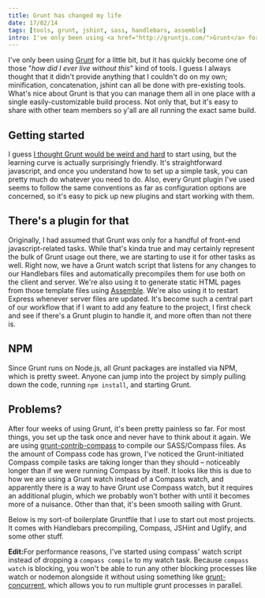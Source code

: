 ```yaml
---
title: Grunt has changed my life
date: 17/02/14
tags: [tools, grunt, jshint, sass, handlebars, assemble]
intro: I've only been using <a href="http://gruntjs.com/">Grunt</a> for a little bit, but it has quickly become one of those "<em>how did I ever live without this</em>" kind of tools.
---
```


<p>I've only been using <a href="http://gruntjs.com/">Grunt</a> for a little bit, but it has quickly become one of those "<em>how did I ever live without this</em>" kind of tools.<!--more-->  I guess I always thought that it didn't provide anything that I couldn't do on my own; minification, concatenation, jshint can all be done with pre-existing tools.  What's nice about Grunt is that you can manage them all in one place with a single easily-customizable build process.  Not only that, but it's easy to share with other team members so y'all are all running the exact same build.</p>

<h2>Getting started</h2>

<p>I guess <a href="http://24ways.org/2013/grunt-is-not-weird-and-hard/">I thought Grunt would be weird and hard</a> to start using, but the learning curve is actually surprisingly friendly.  It's straightforward javascript, and once you understand how to set up a simple task, you can pretty much do whatever you need to do.  Also, every Grunt plugin I've used seems to follow the same conventions as far as configuration options are concerned, so it's easy to pick up new plugins and start working with them.</p>

<h2>There's a plugin for that</h2>

<p>Originally, I had assumed that Grunt was only for a handful of front-end javascript-related tasks.  While that's kinda true and may certainly represent the bulk of Grunt usage out there, we are starting to use it for other tasks as well.  Right now, we have a Grunt watch script that listens for any changes to our Handlebars files and automatically precompiles them for use both on the client and server.  We're also using it to generate static HTML pages from those template files using <a href="http://assemble.io/">Assemble</a>.  We're also using it to restart Express whenever server files are updated.  It's become such a central part of our workflow that if I want to add any feature to the project, I first check and see if there's a Grunt plugin to handle it, and more often than not there is.</p>

<h2>NPM</h2>

<p>Since Grunt runs on Node.js, all Grunt packages are installed via NPM, which is pretty sweet.  Anyone can jump into the project by simply pulling down the code, running <code class="language-bash">npm install</code>, and starting Grunt.</p>

<h2>Problems?</h2>

<p>After four weeks of using Grunt, it's been pretty painless so far.  For most things, you set up the task once and never have to think about it again.  We are using <a href="https://github.com/gruntjs/grunt-contrib-compass">grunt-contrib-compass</a> to compile our SASS/Compass files.  As the amount of Compass code has grown, I've noticed the Grunt-initiated Compass compile tasks are taking longer than they should &ndash; noticeably longer than if we were running Compass by itself.  It looks like this is due to how we are using a Grunt watch instead of a Compass watch, and apparently there is a way to have Grunt use Compass watch, but it requires an additional plugin, which we probably won't bother with until it becomes more of a nuisance.  Other than that, it's been smooth sailing with Grunt.</p>

<p>Below is my sort-of boilerplate Gruntfile that I use to start out most projects.  It comes with Handlebars precompiling, Compass, JSHint and Uglify, and some other stuff.</p>

<p><strong>Edit:</strong>For performance reasons, I've started using compass' watch script instead of dropping a <code class="language-bash">compass compile</code> to my watch task.  Because <code class="language-bash">compass watch</code> is blocking, you won't be able to run any other blocking processes like watch or nodemon alongside it without using something like <a href="https://github.com/sindresorhus/grunt-concurrent" target="_blank">grunt-concurrent</a>, which allows you to run multiple grunt processes in parallel.</p>

<pre>
<code class="language-javascript gist-it">
<script type="text/javascript" src="http://gist-it.appspot.com/github/codyrushing/express-mvc-boilerplate/blob/master/Gruntfile.js"></script>
</code>
</pre>
